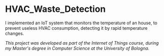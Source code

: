 # HVAC_Waste_Detection

I implemented an IoT system that monitors the temperature of an house, to prevent useless HVAC consumption, detecting it by rapid temperature changes.

*This project was developed as part of the Internet of Things course, during my Master's degree in Computer Science at the University of Bologna.*
